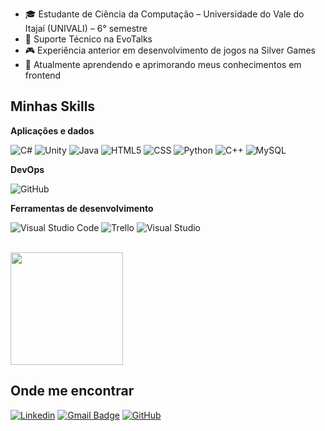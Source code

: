 - 🎓 Estudante de Ciência da Computação – Universidade do Vale do Itajaí (UNIVALI) – 6° semestre
- 💼 Suporte Técnico na EvoTalks
- 🎮 Experiência anterior em desenvolvimento de jogos na Silver Games
- 🌱 Atualmente aprendendo e aprimorando meus conhecimentos em frontend

## Minhas Skills

**Aplicações e dados**

![C#](https://img.shields.io/badge/-C%23-333333?style=flat&logo=csharp&logoColor=239120) 
![Unity](https://img.shields.io/badge/-Unity-333333?style=flat&logo=unity&logoColor=FFFFFF)
![Java](https://img.shields.io/badge/-Java-333333?style=flat&logo=Java&logoColor=007396)
![HTML5](https://img.shields.io/badge/-HTML5-333333?style=flat&logo=HTML5)
![CSS](https://img.shields.io/badge/-CSS-333333?style=flat&logo=CSS3&logoColor=1572B6)
![Python](https://img.shields.io/badge/-Python-333333?style=flat&logo=python&logoColor=3776AB) 
![C++](https://img.shields.io/badge/-C++-333333?style=flat&logo=C%2B%2B&logoColor=00599C)
![MySQL](https://img.shields.io/badge/-MySQL-333333?style=flat&logo=mysql)

**DevOps**

![GitHub](https://img.shields.io/badge/-GitHub-333333?style=flat&logo=github)

**Ferramentas de desenvolvimento**

![Visual Studio Code](https://img.shields.io/badge/-Visual%20Studio%20Code-333333?style=flat&logo=visual-studio-code&logoColor=007ACC)
![Trello](https://img.shields.io/badge/-Trello-333333?style=flat&logo=trello&logoColor=007ACC)
![Visual Studio](https://img.shields.io/badge/-Visual%20Studio-333333?style=flat&logo=visualstudio&logoColor=5C2D91)


<br/>

<a href="https://github.com/AnaBeaConceicao" title="Perfil da Ana">
  <img height="180em" src="https://github-readme-stats.vercel.app/api?username=AnaBeaConceicao&theme=dracula&show_icons=true" />
</a>

## Onde me encontrar

[![Linkedin](https://img.shields.io/badge/-AnaBeatrizdaConceicao-blue?style=flat-square&logo=Linkedin&logoColor=white&link=LINK-DO-SEU-LINKEDIN)](https://www.linkedin.com/in/ana-beatriz-da-conceicao-62a632277/)
[![Gmail Badge](https://img.shields.io/badge/-anabeatrizdaconceicao80@gmail.com-006bed?style=flat-square&logo=Gmail&logoColor=white&link=mailto:anabeatrizdaconceicao80@gmail.com)](anabeatrizdaconceicao80@gmail.com)
[![GitHub](https://img.shields.io/github/followers/AnaBeatrizConceicao?label=follow&style=social)](https://github.com/AnaBeaConceicao)
